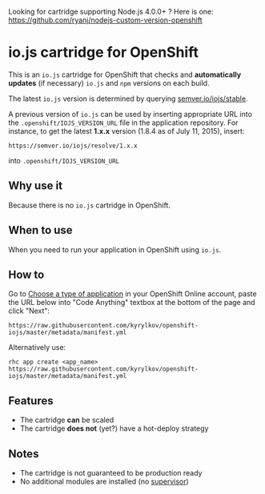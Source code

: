 Looking for cartridge supporting Node.js 4.0.0+ ?  Here is one: https://github.com/ryanj/nodejs-custom-version-openshift

# io.js cartridge for OpenShift

This is an `io.js` cartridge for OpenShift that checks and **automatically updates** (if necessary) `io.js` and `npm` versions on each build.

The latest `io.js` version is determined by querying [semver.io/iojs/stable](https://semver.io/iojs/stable).

A previous version of `io.js` can be used by inserting appropriate URL into the `.openshift/IOJS_VERSION_URL` file in the application repository. For instance, to get the latest **1.x.x** version (1.8.4 as of July 11, 2015), insert:

    https://semver.io/iojs/resolve/1.x.x
    
 into `.openshift/IOJS_VERSION_URL`

## Why use it

Because there is no `io.js` cartridge in OpenShift.

## When to use

When you need to run your application in OpenShift using `io.js`.

## How to

Go to [Choose a type of application](https://openshift.redhat.com/app/console/application_types) in your OpenShift Online account, paste the URL below into "Code Anything" textbox at the bottom of the page and click "Next":

    https://raw.githubusercontent.com/kyrylkov/openshift-iojs/master/metadata/manifest.yml
    
Alternatively use:

    rhc app create <app_name> https://raw.githubusercontent.com/kyrylkov/openshift-iojs/master/metadata/manifest.yml

## Features

- The cartridge **can** be scaled
- The cartridge **does not** (yet?) have a hot-deploy strategy

## Notes

- The cartridge is not guaranteed to be production ready
- No additional modules are installed (no [supervisor](https://github.com/isaacs/node-supervisor))
